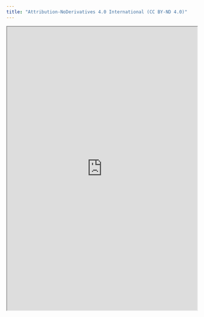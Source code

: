 ```yaml
---
title: "Attribution-NoDerivatives 4.0 International (CC BY-ND 4.0)"
---
```



<iframe height="750" width="100%" src="https://ewelton.github.io/ktest/wiki.html#Attribution-NoDerivatives%204.0%20International%20(CC%20BY-ND%204.0)"></iframe>
